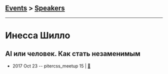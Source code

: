 ## [Events](../README.md) > [Speakers](../speakers.md)
---

# Инесса Шилло

## AI или человек. Как стать незаменимым
- 2017 Oct 23 -- pitercss_meetup 15  | [:notebook:](https://pitercss.ru/15/pres/ai-in-five.pdf)  
